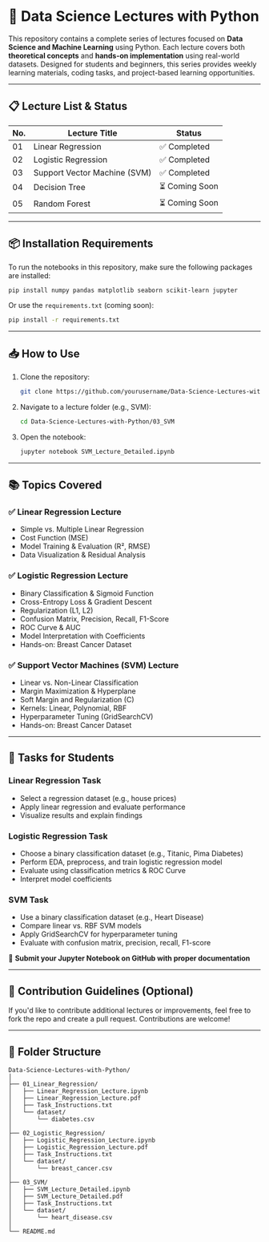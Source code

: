 # 📘 Data Science Lectures with Python

This repository contains a complete series of lectures focused on **Data Science and Machine Learning** using Python. Each lecture covers both **theoretical concepts** and **hands-on implementation** using real-world datasets. Designed for students and beginners, this series provides weekly learning materials, coding tasks, and project-based learning opportunities.

---

## 📋 Lecture List & Status

| No. | Lecture Title       | Status        |
| --- | ------------------- | ------------- |
| 01  | Linear Regression   | ✅ Completed   |
| 02  | Logistic Regression | ✅ Completed   |
| 03  | Support Vector Machine (SVM) | ✅ Completed   |
| 04  | Decision Tree       | ⏳ Coming Soon |
| 05  | Random Forest       | ⏳ Coming Soon |

---

## 📦 Installation Requirements

To run the notebooks in this repository, make sure the following packages are installed:

```bash
pip install numpy pandas matplotlib seaborn scikit-learn jupyter
```

Or use the `requirements.txt` (coming soon):

```bash
pip install -r requirements.txt
```

---

## 📥 How to Use

1. Clone the repository:

   ```bash
   git clone https://github.com/yourusername/Data-Science-Lectures-with-Python.git
   ```

2. Navigate to a lecture folder (e.g., SVM):

   ```bash
   cd Data-Science-Lectures-with-Python/03_SVM
   ```

3. Open the notebook:

   ```bash
   jupyter notebook SVM_Lecture_Detailed.ipynb
   ```

---

## 📚 Topics Covered

### ✅ Linear Regression Lecture
* Simple vs. Multiple Linear Regression
* Cost Function (MSE)
* Model Training & Evaluation (R², RMSE)
* Data Visualization & Residual Analysis

### ✅ Logistic Regression Lecture
* Binary Classification & Sigmoid Function
* Cross-Entropy Loss & Gradient Descent
* Regularization (L1, L2)
* Confusion Matrix, Precision, Recall, F1-Score
* ROC Curve & AUC
* Model Interpretation with Coefficients
* Hands-on: Breast Cancer Dataset

### ✅ Support Vector Machines (SVM) Lecture
* Linear vs. Non-Linear Classification
* Margin Maximization & Hyperplane
* Soft Margin and Regularization (C)
* Kernels: Linear, Polynomial, RBF
* Hyperparameter Tuning (GridSearchCV)
* Hands-on: Breast Cancer Dataset

---

## 📃 Tasks for Students

### Linear Regression Task
* Select a regression dataset (e.g., house prices)
* Apply linear regression and evaluate performance
* Visualize results and explain findings

### Logistic Regression Task
* Choose a binary classification dataset (e.g., Titanic, Pima Diabetes)
* Perform EDA, preprocess, and train logistic regression model
* Evaluate using classification metrics & ROC Curve
* Interpret model coefficients

### SVM Task
* Use a binary classification dataset (e.g., Heart Disease)
* Compare linear vs. RBF SVM models
* Apply GridSearchCV for hyperparameter tuning
* Evaluate with confusion matrix, precision, recall, F1-score

📄 **Submit your Jupyter Notebook on GitHub with proper documentation**

---

## 🙌 Contribution Guidelines (Optional)

If you'd like to contribute additional lectures or improvements, feel free to fork the repo and create a pull request. Contributions are welcome!

---

## 🧱 Folder Structure

```
Data-Science-Lectures-with-Python/
│
├── 01_Linear_Regression/
│   ├── Linear_Regression_Lecture.ipynb
│   ├── Linear_Regression_Lecture.pdf
│   ├── Task_Instructions.txt
│   └── dataset/
│       └── diabetes.csv
│
├── 02_Logistic_Regression/
│   ├── Logistic_Regression_Lecture.ipynb
│   ├── Logistic_Regression_Lecture.pdf
│   ├── Task_Instructions.txt
│   └── dataset/
│       └── breast_cancer.csv
│
├── 03_SVM/
│   ├── SVM_Lecture_Detailed.ipynb
│   ├── SVM_Lecture_Detailed.pdf
│   ├── Task_Instructions.txt
│   └── dataset/
│       └── heart_disease.csv
│
└── README.md
```
